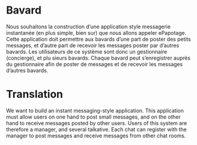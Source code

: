 # Bavard

Nous souhaitons la construction 
d’une application style messagerie instantanée
(en plus 
simple, bien sur) que 
nous allons appeler ePapotage. Cette application doit permettre aux 
bavards d’une part de poster des petits
messages, et d’autre part de recevoir les messages 
poster par d’autres
bavards.
Les utilisateurs de ce système sont donc un gestionnaire (concierge), et plu
sieurs bavards. 
Chaque
bavard peut s’enregistrer auprès du gestionnaire afin de poster de messages et de
recevoir les messages d’autres bavards.

# Translation


We want to build an instant messaging-style application. This application must allow users on one hand to post small messages, and on the other hand to receive messages posted by other users. Users of this system are therefore a manager, and several talkative. Each chat can register with the manager to post messages and receive messages from other chat rooms.
